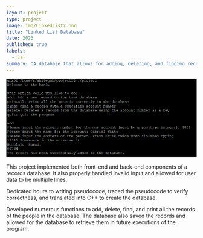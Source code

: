 ```yaml
---
layout: project
type: project
image: img/LinkedList2.png
title: "Linked List Database"
date: 2023
published: true
labels:
  - C++
summary: "A database that allows for adding, deleting, and finding records of a person. Created for ICS 212"
---
```


<img class="img-fluid" src="../img/LinkedListProject.png">

This project implemented both front-end and back-end components of a records database. It also properly handled invalid input and allowed for user data to be multiple lines. 

Dedicated hours to writing pseudocode, traced the pseudocode to verify correctness, and translated into C++ to create the database. 

Developed numerous functions to add, delete, find, and print all the records of the people in the database. The database also saved the records and allowed for the database to retrieve them in future executions of the program. 
